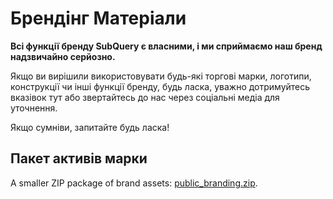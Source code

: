 # Брендінг Матеріали

**Всі функції бренду SubQuery є власними, і ми сприймаємо наш бренд надзвичайно серйозно.**

Якщо ви вирішили використовувати будь-які торгові марки, логотипи, конструкції чи інші функції бренду, будь ласка, уважно дотримуйтесь вказівок тут або звертайтесь до нас через соціальні медіа для уточнення.

Якщо сумніви, запитайте будь ласка!

## Пакет активів марки

A smaller ZIP package of brand assets: [public_branding.zip](https://static.subquery.network/public-branding.zip).
